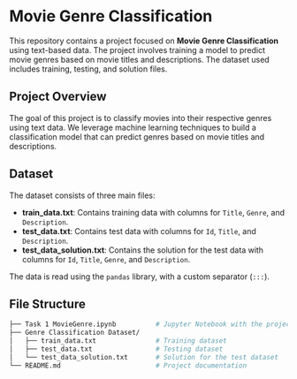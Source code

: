 # Movie Genre Classification

This repository contains a project focused on **Movie Genre Classification** using text-based data. The project involves training a model to predict movie genres based on movie titles and descriptions. The dataset used includes training, testing, and solution files.

## Project Overview

The goal of this project is to classify movies into their respective genres using text data. We leverage machine learning techniques to build a classification model that can predict genres based on movie titles and descriptions.

## Dataset

The dataset consists of three main files:
- **train_data.txt**: Contains training data with columns for `Title`, `Genre`, and `Description`.
- **test_data.txt**: Contains test data with columns for `Id`, `Title`, and `Description`.
- **test_data_solution.txt**: Contains the solution for the test data with columns for `Id`, `Title`, `Genre`, and `Description`.

The data is read using the `pandas` library, with a custom separator (`:::`).

## File Structure

```bash
├── Task 1 MovieGenre.ipynb          # Jupyter Notebook with the project code
├── Genre Classification Dataset/
│   ├── train_data.txt               # Training dataset
│   ├── test_data.txt                # Testing dataset
│   └── test_data_solution.txt       # Solution for the test dataset
└── README.md                        # Project documentation
